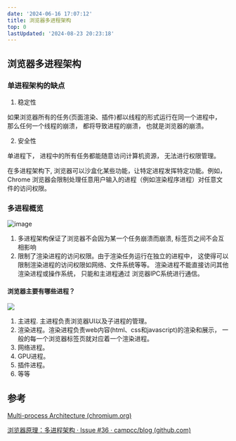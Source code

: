 ```yaml
---
date: '2024-06-16 17:07:12'
title: 浏览器多进程架构
top: 0
lastUpdated: '2024-08-23 20:23:18'
---
```


## 浏览器多进程架构

### 单进程架构的缺点

1. 稳定性

如果浏览器所有的任务(页面渲染、插件)都以线程的形式运行在同一个进程中， 那么任何一个线程的崩溃， 都将导致进程的崩溃， 也就是浏览器的崩溃。

2. 安全性

单进程下， 进程中的所有任务都能随意访问计算机资源， 无法进行权限管理。

在多进程架构下, 浏览器可以沙盒化某些功能，让特定进程发挥特定功能。例如，Chrome 浏览器会限制处理任意用户输入的进程（例如渲染程序进程）对任意文件的访问权限。

### 多进程概览

![image](https://trudbot-md-img.oss-cn-shanghai.aliyuncs.com/arch.png)

1. 多进程架构保证了浏览器不会因为某一个任务崩溃而崩溃, 标签页之间不会互相影响
2. 限制了渲染进程的访问权限。由于渲染任务运行在独立的进程中， 这使得可以限制渲染进程的访问权限如网络、文件系统等等。 渲染进程不能直接访问其他渲染进程或操作系统， 只能和主进程通过 浏览器IPC系统进行通信。

#### 浏览器主要有哪些进程？

![](https://trudbot-md-img.oss-cn-shanghai.aliyuncs.com/%E6%88%AA%E5%B1%8F2024-06-16%20%E4%B8%8B%E5%8D%886.34.59.png)

1. 主进程. 主进程负责浏览器UI以及子进程的管理。
2. 渲染进程。渲染进程负责web内容(html、css和javascript)的渲染和展示， 一般的每一个浏览器标签页就对应着一个渲染进程。
3. 网络进程。
4. GPU进程。
5. 插件进程。
6. 等等

## 参考

[Multi-process Architecture (chromium.org)](https://www.chromium.org/developers/design-documents/multi-process-architecture/)

[浏览器原理：多进程架构 · Issue #36 · campcc/blog (github.com)](https://github.com/campcc/blog/issues/36)
